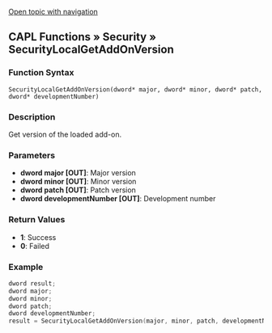 [Open topic with navigation](../../../../../CANoeDEFamily.htm#Topics/CAPLFunctions/Security/Functions/CAPLfunctionSecurityLocalGetAddOnVersion.md)

## CAPL Functions » Security » SecurityLocalGetAddOnVersion

### Function Syntax

`SecurityLocalGetAddOnVersion(dword* major, dword* minor, dword* patch, dword* developmentNumber)`

### Description

Get version of the loaded add-on.

### Parameters

- **dword major [OUT]**: Major version
- **dword minor [OUT]**: Minor version
- **dword patch [OUT]**: Patch version
- **dword developmentNumber [OUT]**: Development number

### Return Values

- **1**: Success
- **0**: Failed

### Example

```c
dword result;
dword major;
dword minor;
dword patch;
dword developmentNumber;
result = SecurityLocalGetAddOnVersion(major, minor, patch, developmentNumber);
```
